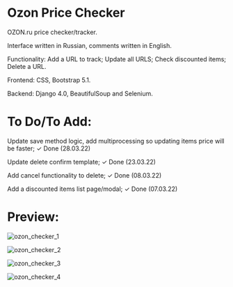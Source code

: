 # Ozon Price Checker

OZON.ru price checker/tracker. 

Interface written in Russian, comments written in English.

Functionality: Add a URL to track; Update all URLS; Check discounted items; Delete a URL.

Frontend: CSS, Bootstrap 5.1.

Backend: Django 4.0, BeautifulSoup and Selenium.

# To Do/To Add:

Update save method logic, add multiprocessing so updating items price will be faster;
✓ Done (28.03.22)

Update delete confirm template; 
✓ Done (23.03.22)

Add cancel functionality to delete; 
✓ Done (08.03.22)

Add a discounted items list page/modal; 
✓ Done (07.03.22)

# Preview:

![ozon_checker_1](https://user-images.githubusercontent.com/86254474/159653407-562ca01a-0a84-4e09-89cc-19566a6480b4.png)

![ozon_checker_2](https://user-images.githubusercontent.com/86254474/159653450-2d78f430-e60a-4175-a69a-10dbebdbfc44.png)

![ozon_checker_3](https://user-images.githubusercontent.com/86254474/159653462-2a8efd2f-6b5c-4762-b0fd-8f32eafb6cb1.png)

![ozon_checker_4](https://user-images.githubusercontent.com/86254474/159653421-2db1e83d-8d5f-4314-b9b3-d6b29656e980.png)
